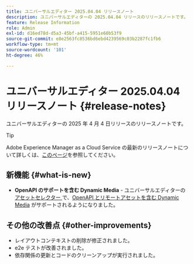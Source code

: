 ```yaml
---
title: ユニバーサルエディター 2025.04.04 リリースノート
description: ユニバーサルエディターの 2025.04.04 リリースのリリースノートです。
feature: Release Information
role: Admin
exl-id: d16ed78d-d5a3-45bf-a415-5951e60b53f9
source-git-commit: e8e2563fc8536bd6ebd4239569c03b2287fc1fb6
workflow-type: tm+mt
source-wordcount: '101'
ht-degree: 46%

---
```



# ユニバーサルエディター 2025.04.04 リリースノート {#release-notes}

ユニバーサルエディターの 2025 年 4 月 4 日リリースのリリースノートです。

>[!TIP]
>
>Adobe Experience Manager as a Cloud Service の最新のリリースノートについて詳しくは、[このページ](/help/release-notes/release-notes-cloud/release-notes-current.md)を参照してください。

## 新機能 {#what-is-new}

* **OpenAPI のサポートを含む Dynamic Media** - ユニバーサルエディターの [ アセットセレクター ](/help/assets/overview-asset-selector.md#repository-switcher) で、[OpenAPI とリモートアセットを含む Dynamic Media](/help/assets/integrate-remote-approved-assets-with-sites.md) がサポートされるようになりました。

## その他の改善点 {#other-improvements}

* レイアウトコンテキストの削除が修正されました。
* e2e テストが改善されました。
* 依存関係の更新とコードのクリーンアップが実行されました。
